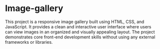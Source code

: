 # Image-gallery
This project is a responsive image gallery built using HTML, CSS, and JavaScript. It provides a clean and interactive user interface where users can view images in an organized and visually appealing layout. The project demonstrates core front-end development skills without using any external frameworks or libraries.
